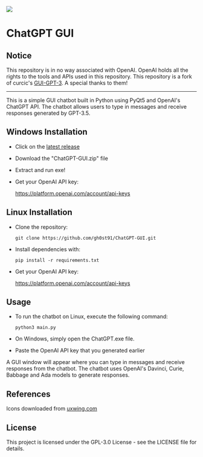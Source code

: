 [![](https://raw.githubusercontent.com/curcic/GUI-GPT-3/main/resources/icon.png)](http://openai.com)
# ChatGPT GUI
## Notice
This repository is in no way associated with OpenAI.
OpenAI holds all the rights to the tools and APIs used in this repository.
This repository is a fork of curcic's [GUI-GPT-3](https://github.com/curcic/GUI-GPT-3 "GUI-GPT-3"). A special thanks to them!

------------

This is a simple GUI chatbot built in Python using PyQt5 and OpenAI's ChatGPT API. The chatbot allows users to type in messages and receive responses generated by GPT-3.5.

## Windows Installation
- Click on the [latest release](https://github.com/gh0st91/ChatGPT-GUI/releases/latest "latest release")

- Download the "ChatGPT-GUI.zip" file

- Extract and run exe!

- Get your OpenAI API key:
	
	https://platform.openai.com/account/api-keys

## Linux Installation
- Clone the repository:

	`git clone https://github.com/gh0st91/ChatGPT-GUI.git`

- Install dependencies with:

	`pip install -r requirements.txt`

- Get your OpenAI API key:
	
	https://platform.openai.com/account/api-keys

## Usage
- To run the chatbot on Linux, execute the following command:

	`python3 main.py`
	
- On Windows, simply open the ChatGPT.exe file.

- Paste the OpenAI API key that you generated earlier

A GUI window will appear where you can type in messages and receive responses from the chatbot. The chatbot uses OpenAI's Davinci, Curie, Babbage and Ada models to generate responses.

## References
Icons downloaded from [uxwing.com](https://uxwing.com "uxwing.com")

## License
This project is licensed under the GPL-3.0 License - see the LICENSE file for details.
